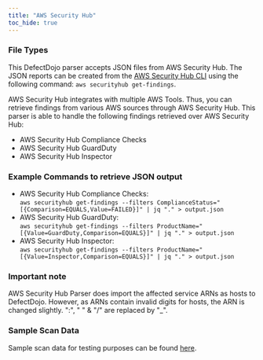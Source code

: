 ```yaml
---
title: "AWS Security Hub"
toc_hide: true
---
```

### File Types
This DefectDojo parser accepts JSON files from AWS Security Hub. The JSON reports can be created from the [AWS Security Hub CLI](https://docs.aws.amazon.com/cli/latest/reference/securityhub/get-findings.html) using the following command: `aws securityhub get-findings`.

AWS Security Hub integrates with multiple AWS Tools. Thus, you can retrieve findings from various AWS sources through AWS Security Hub. This parser is able to handle the following findings retrieved over AWS Security Hub:
- AWS Security Hub Compliance Checks
- AWS Security Hub GuardDuty
- AWS Security Hub Inspector

### Example Commands to retrieve JSON output
- AWS Security Hub Compliance Checks: <br>`aws securityhub get-findings --filters ComplianceStatus="[{Comparison=EQUALS,Value=FAILED}]" | jq "." > output.json`
- AWS Security Hub GuardDuty: <br>`aws securityhub get-findings --filters ProductName="[{Value=GuardDuty,Comparison=EQUALS}]" | jq "." > output.json`
- AWS Security Hub Inspector: <br>`aws securityhub get-findings --filters ProductName="[{Value=Inspector,Comparison=EQUALS}]" | jq "." > output.json`

### Important note
AWS Security Hub Parser does import the affected service ARNs as hosts to DefectDojo. However, as ARNs contain invalid digits for hosts, the ARN is changed slightly. ":", " " & "/" are replaced by "_".

### Sample Scan Data
Sample scan data for testing purposes can be found [here](https://github.com/DefectDojo/django-DefectDojo/tree/master/unittests/scans/awssecurityhub).
